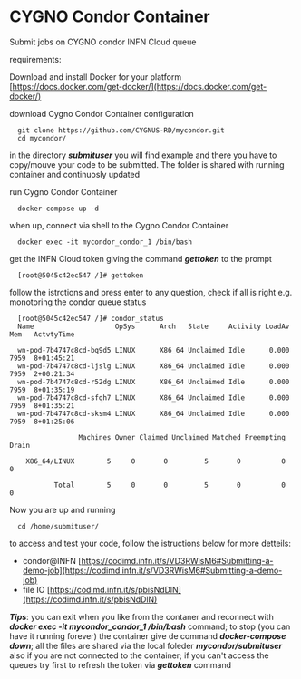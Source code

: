 # CYGNO Condor Container

Submit jobs on CYGNO condor INFN Cloud queue

requirements:

Download and install Docker for your platform [https://docs.docker.com/get-docker/](https://docs.docker.com/get-docker/)

download Cygno Condor Container configuration 

      git clone https://github.com/CYGNUS-RD/mycondor.git
      cd mycondor/

in the directory ***submituser*** you will find example and there you have to copy/mouve your code to be submitted. The folder is shared with running container and continuosly updated

run Cygno Condor Container 

      docker-compose up -d
      
when up, connect via shell to the Cygno Condor Container 

      docker exec -it mycondor_condor_1 /bin/bash
      
      
get the INFN Cloud token giving the command ***gettoken*** to the prompt

      [root@5045c42ec547 /]# gettoken

follow the istrctions and press enter to any question, check if all is right e.g. monotoring the condor queue status

      [root@5045c42ec547 /]# condor_status
      Name                    OpSys      Arch   State     Activity LoadAv Mem   ActvtyTime

      wn-pod-7b4747c8cd-bq9d5 LINUX      X86_64 Unclaimed Idle      0.000 7959  8+01:45:21
      wn-pod-7b4747c8cd-ljslg LINUX      X86_64 Unclaimed Idle      0.000 7959  2+00:21:34
      wn-pod-7b4747c8cd-r52dg LINUX      X86_64 Unclaimed Idle      0.000 7959  8+01:35:19
      wn-pod-7b4747c8cd-sfqh7 LINUX      X86_64 Unclaimed Idle      0.000 7959  8+01:35:21
      wn-pod-7b4747c8cd-sksm4 LINUX      X86_64 Unclaimed Idle      0.000 7959  8+01:25:06

                     Machines Owner Claimed Unclaimed Matched Preempting  Drain

        X86_64/LINUX        5     0       0         5       0          0      0

               Total        5     0       0         5       0          0      0

Now you are up and running 
      
      cd /home/submituser/

to access and test your code, follow the istructions below for more detteils: 

* condor@INFN [https://codimd.infn.it/s/VD3RWisM6#Submitting-a-demo-job](https://codimd.infn.it/s/VD3RWisM6#Submitting-a-demo-job)
* file IO [https://codimd.infn.it/s/pbisNdDlN](https://codimd.infn.it/s/pbisNdDlN)

***Tips***: you can exit when you like from the contaner and reconnect with ***docker exec -it mycondor_condor_1 /bin/bash*** command; to stop (you can have it running forever) the container give de command ***docker-compose down***; all the files are shared via the local foleder ***mycondor/submituser*** also if you are not connected to the container; if you can't access the queues try first to refresh the token via ***gettoken*** command


  
